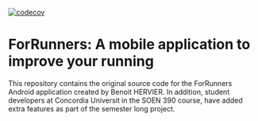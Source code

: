 [![codecov](https://codecov.io/gh/tanyamultani/ForRunnersSoen390/branch/test_coverage_setup/graph/badge.svg?token=tfG4K0KyGl)](https://codecov.io/gh/tanyamultani/ForRunnersSoen390)

# ForRunners: A mobile application to improve your running

This repository contains the original source code for the ForRunners Android application created by Benoit HERVIER. In addition, student developers at Concordia Universit in the SOEN 390 course, have added extra features as part of the semester long project.
